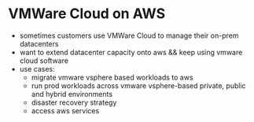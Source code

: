 # VMWare Cloud on AWS

* sometimes customers use VMWare Cloud to manage their on-prem datacenters
* want to extend datacenter capacity onto aws && keep using vmware cloud software
* use cases:
  * migrate vmware vsphere based workloads to aws
  * run prod workloads across vmware vsphere-based private, public and hybrid environments
  * disaster recovery strategy
  * access aws services
